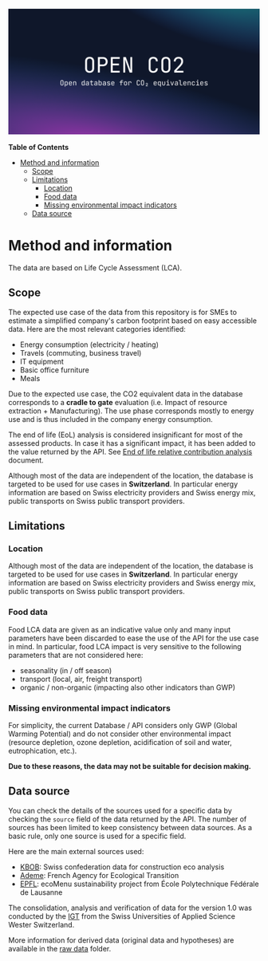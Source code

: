 ![Open Database and API for CO₂ equivalencies](../cover.png)

<!-- START doctoc generated TOC please keep comment here to allow auto update -->
<!-- DON'T EDIT THIS SECTION, INSTEAD RE-RUN doctoc TO UPDATE -->
**Table of Contents**

- [Method and information](#method-and-information)
  - [Scope](#scope)
  - [Limitations](#limitations)
    - [Location](#location)
    - [Food data](#food-data)
    - [Missing environmental impact indicators](#missing-environmental-impact-indicators)
  - [Data source](#data-source)

<!-- END doctoc generated TOC please keep comment here to allow auto update -->

# Method and information

The data are based on Life Cycle Assessment (LCA).

## Scope

The expected use case of the data from this repository is for SMEs to estimate a simplified company's carbon footprint based on easy accessible data.
Here are the most relevant categories identified:

- Energy consumption (electricity / heating)
- Travels (commuting, business travel)
- IT equipment
- Basic office furniture
- Meals

Due to the expected use case, the CO2 equivalent data in the database corresponds to a **cradle to gate** evaluation (i.e. Impact of resource extraction + Manufacturing). The use phase corresponds mostly to energy use and is thus included in the company energy consumption.

The end of life (EoL) analysis is considered insignificant for most of the assessed products. In case it has a significant impact, it has been added to the value returned by the API. See [End of life relative contribution analysis](raw%20data/EndOfLifeAnalysis.pdf) document.

Although most of the data are independent of the location, the database is targeted to be used for use cases in **Switzerland**. In particular energy information are based on Swiss electricity providers and Swiss energy mix, public transports on Swiss public transport providers.

## Limitations

### Location

Although most of the data are independent of the location, the database is targeted to be used for use cases in **Switzerland**. In particular energy information are based on Swiss electricity providers and Swiss energy mix, public transports on Swiss public transport providers.

### Food data

Food LCA data are given as an indicative value only and many input parameters have been discarded to ease the use of the API for the use case in mind. In particular, food LCA impact is very sensitive to the following parameters that are not considered here:

- seasonality (in / off season)
- transport (local, air, freight transport)
- organic / non-organic (impacting also other indicators than GWP)

### Missing environmental impact indicators

For simplicity, the current Database / API considers only GWP (Global Warming Potential) and do not consider other environmental impact (resource depletion, ozone depletion, acidification of soil and water, eutrophication, etc.).

**Due to these reasons, the data may not be suitable for decision making.**

## Data source

You can check the details of the sources used for a specific data by checking the `source` field of the data returned by the API.
The number of sources has been limited to keep consistency between data sources. As a basic rule, only one source is used for a specific field.

Here are the main external sources used:

- [KBOB](https://www.kbob.admin.ch/kbob/de/home/themen-leistungen/nachhaltiges-bauen/oekobilanzdaten_baubereich.html): Swiss confederation data for construction eco analysis
- [Ademe](https://www.ademe.fr): French Agency for Ecological Transition
- [EPFL](https://www.epfl.ch/campus/restaurants-shops-hotels/fr/nos-promesses/sain/nutrimenu/#): ecoMenu sustainability project from École Polytechnique Fédérale de Lausanne

The consolidation, analysis and verification of data for the version 1.0 was conducted by the [IGT](https://heig-vd.ch/rad/instituts/igt) from the Swiss Universities of Applied Science Wester Switzerland.

More information for derived data (original data and hypotheses) are available in the [raw data](raw%20data/) folder.
